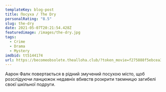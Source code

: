 ```yaml
---
templateKey: blog-post
title: Посуха / The Dry
personalRating: "8.5"
slug: the-dry
date: 2021-05-07T20:21:54.428Z
featuredimage: /images/the-dry.jpg
tags:
  - Crime
  - Drama
  - Mystery
imdbid: tt5144174
url: https://becomeobsolete.thealloha.club/?token_movie=f275888f5ebcea36b72cd4b75ce646&token=535999c79bbffe96a9e913e3b9cabe
---
```

Аарон Фалк повертається в рідний змучений посухою місто, щоб розслідуючи ланцюжок недавніх вбивств розкрити таємницю загибелі своєї шкільної подруги.